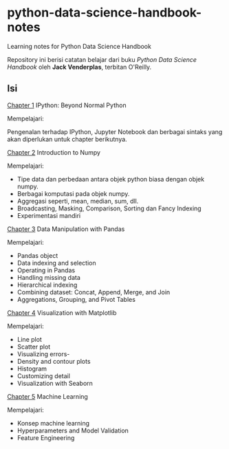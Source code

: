 # python-data-science-handbook-notes

Learning notes for Python Data Science Handbook

Repository ini berisi catatan belajar dari buku _Python Data Science Handbook_ oleh __Jack Venderplas__, terbitan O'Reilly.

## Isi

[Chapter 1](https://github.com/agusrichard/python-data-science-handbook-notes/tree/master/Chapter%201) IPython: Beyond Normal Python

Mempelajari: 

Pengenalan terhadap IPython, Jupyter Notebook dan berbagai sintaks yang akan diperlukan untuk chapter berikutnya.


[Chapter 2](https://github.com/agusrichard/python-data-science-handbook-notes/tree/master/Chapter%202) Introduction to Numpy

Mempelajari:

- Tipe data dan perbedaan antara objek python biasa dengan objek numpy.
- Berbagai komputasi pada objek numpy.
- Aggregasi seperti, mean, median, sum, dll.
- Broadcasting, Masking, Comparison, Sorting dan Fancy Indexing
- Experimentasi mandiri

[Chapter 3](https://github.com/agusrichard/python-data-science-handbook-notes/tree/master/Chapter%203) Data Manipulation with Pandas

Mempelajari:

- Pandas object
- Data indexing and selection
- Operating in Pandas
- Handling missing data
- Hierarchical indexing
- Combining dataset: Concat, Append, Merge, and Join
- Aggregations, Grouping, and Pivot Tables


[Chapter 4](https://github.com/agusrichard/python-data-science-handbook-notes/tree/master/Chapter%204) Visualization with Matplotlib

Mempelajari: 

- Line plot
- Scatter plot
- Visualizing errors-
- Density and contour plots
- Histogram
- Customizing detail
- Visualization with Seaborn

[Chapter 5](https://github.com/agusrichard/python-data-science-handbook-notes/tree/master/Chapter%205) Machine Learning

Mempelajari:

- Konsep machine learning
- Hyperparameters and Model Validation
- Feature Engineering


